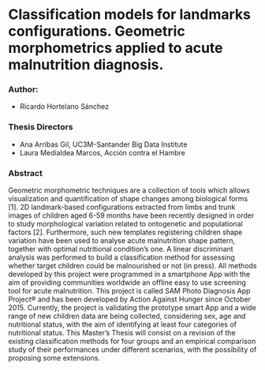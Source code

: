 # Classification models for landmarks configurations. Geometric morphometrics applied to acute malnutrition diagnosis.

### Author:
 - Ricardo Hortelano Sánchez

### Thesis Directors
 - Ana Arribas Gil, UC3M-Santander Big Data Institute
 - Laura Medialdea Marcos, Acción contra el Hambre
 
### Abstract

Geometric morphometric techniques are a collection of tools which allows visualization and quantification of shape changes among biological forms [1]. 2D landmark-based configurations extracted from limbs and trunk images of children aged 6-59 months have been recently designed in order to study morphological variation related to ontogenetic and populational factors [2].
 Furthermore, such new templates registering children shape variation have been used to analyse acute malnutrition shape pattern, together with optimal nutritional condition’s one. A linear discriminant analysis was performed to build a classification method for assessing whether target children could be malnourished or not (in press).
All methods developed by this project were programmed in a smartphone App with the aim of providing communities worldwide an offline easy to use screening tool for acute malnutrition. This project is called SAM Photo Diagnosis App Project® and has been developed by Action Against Hunger since October 2015. Currently, the project is validating the prototype smart App and a wide range of new children data are being collected, considering sex, age and nutritional status, with the aim of identifying at least four categories of nutritional status. 
This Master’s Thesis will consist on a revision of the existing classification methods for four groups and an empirical comparison study of their performances under different scenarios, with the possibility of proposing some extensions.

